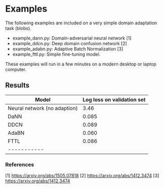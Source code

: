 # Examples

The following examples are included on a very simple domain adaptation task (blobs).
* example_dann.py: Domain-adversarial neural network [1]
* example_ddcn.py: Deep domain confusion network [2]
* example_adabn.py: Adaptive Batch Normalization [3]
* example_fttl.py: Simple fine-tuning model.

These examples will run in a few minutes on a modern desktop or laptop computer.

## Results

| Model | Log loss on validation set
|-|------------|
|Neural network (no adaption)| 3.46 |
|DaNN| 0.085 |
|DDCN| 0.089 |
|AdaBN| 0.060 |
|FTTL| 0.086 |
|-----------|

### References
[1] https://arxiv.org/abs/1505.07818
[2] https://arxiv.org/abs/1412.3474
[3] https://arxiv.org/abs/1412.3474

